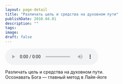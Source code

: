```yaml
---
layout: page-detail
title: "Различать цель и средства на духовном пути"
publishDate: 2010.04.01
description: ""
tags:
image:
draft: false
---
```


<audio title="2010.04.01 - Различать цель и средства на духовном пути.mp3" src="/upload/iblock/962/9623d127e7bd5bcf81499e31f5e970fb.mp3" controls=""></audio>

 Различать цель и средства на духовном пути.  
 Осознавать Бога — главный метод в Лайя-йоге   

  
